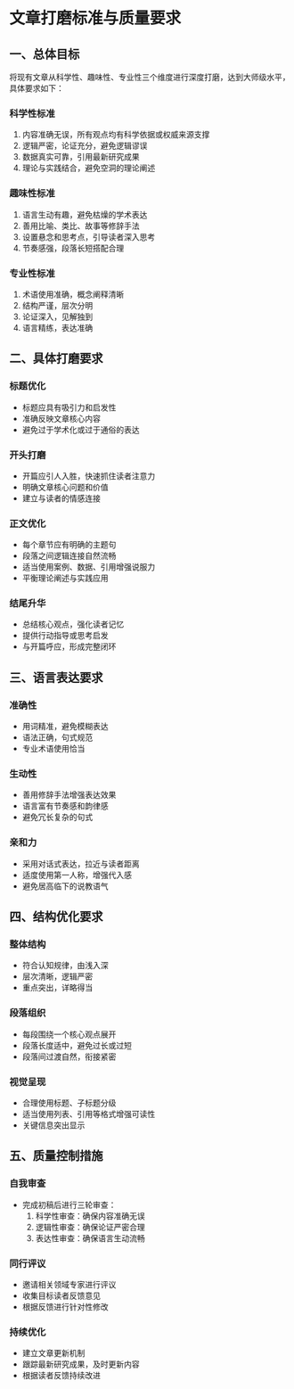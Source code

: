# 文章打磨标准与质量要求

## 一、总体目标

将现有文章从科学性、趣味性、专业性三个维度进行深度打磨，达到大师级水平，具体要求如下：

### 科学性标准
1. 内容准确无误，所有观点均有科学依据或权威来源支撑
2. 逻辑严密，论证充分，避免逻辑谬误
3. 数据真实可靠，引用最新研究成果
4. 理论与实践结合，避免空洞的理论阐述

### 趣味性标准
1. 语言生动有趣，避免枯燥的学术表达
2. 善用比喻、类比、故事等修辞手法
3. 设置悬念和思考点，引导读者深入思考
4. 节奏感强，段落长短搭配合理

### 专业性标准
1. 术语使用准确，概念阐释清晰
2. 结构严谨，层次分明
3. 论证深入，见解独到
4. 语言精练，表达准确

## 二、具体打磨要求

### 标题优化
- 标题应具有吸引力和启发性
- 准确反映文章核心内容
- 避免过于学术化或过于通俗的表达

### 开头打磨
- 开篇应引人入胜，快速抓住读者注意力
- 明确文章核心问题和价值
- 建立与读者的情感连接

### 正文优化
- 每个章节应有明确的主题句
- 段落之间逻辑连接自然流畅
- 适当使用案例、数据、引用增强说服力
- 平衡理论阐述与实践应用

### 结尾升华
- 总结核心观点，强化读者记忆
- 提供行动指导或思考启发
- 与开篇呼应，形成完整闭环

## 三、语言表达要求

### 准确性
- 用词精准，避免模糊表达
- 语法正确，句式规范
- 专业术语使用恰当

### 生动性
- 善用修辞手法增强表达效果
- 语言富有节奏感和韵律感
- 避免冗长复杂的句式

### 亲和力
- 采用对话式表达，拉近与读者距离
- 适度使用第一人称，增强代入感
- 避免居高临下的说教语气

## 四、结构优化要求

### 整体结构
- 符合认知规律，由浅入深
- 层次清晰，逻辑严密
- 重点突出，详略得当

### 段落组织
- 每段围绕一个核心观点展开
- 段落长度适中，避免过长或过短
- 段落间过渡自然，衔接紧密

### 视觉呈现
- 合理使用标题、子标题分级
- 适当使用列表、引用等格式增强可读性
- 关键信息突出显示

## 五、质量控制措施

### 自我审查
- 完成初稿后进行三轮审查：
  1. 科学性审查：确保内容准确无误
  2. 逻辑性审查：确保论证严密合理
  3. 表达性审查：确保语言生动流畅

### 同行评议
- 邀请相关领域专家进行评议
- 收集目标读者反馈意见
- 根据反馈进行针对性修改

### 持续优化
- 建立文章更新机制
- 跟踪最新研究成果，及时更新内容
- 根据读者反馈持续改进